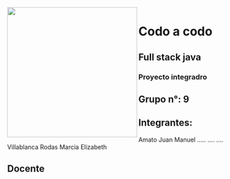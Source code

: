 <img src="https://images.app.goo.gl/1opxa6Nhzc3nUTtY9" align="left" height="300">

# Codo a codo

## Full stack java 

### Proyecto integradro 

## Grupo n°: 9

## Integrantes:
 Amato Juan Manuel 
 .....
 ....
 ....
 Villablanca Rodas Marcia Elizabeth


## Docente
